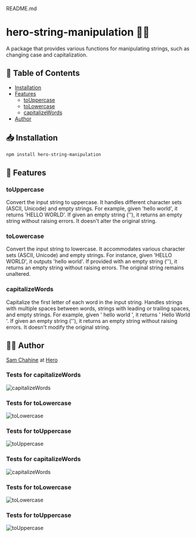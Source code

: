 README.md

# hero-string-manipulation 🦸‍♂️

A package that provides various functions for manipulating strings, such as changing case and capitalization.

## 📜 Table of Contents

- [Installation](#installation)
- [Features](#features)
  - [toUppercase](#touppercase)
  - [toLowercase](#tolowercase)
  - [capitalizeWords](#capitalizewords)
- [Author](#author)

## 📥 Installation

```bash
npm install hero-string-manipulation
```

## 🌟 Features

### toUppercase

Convert the input string to uppercase. It handles different character sets (ASCII, Unicode) and empty strings. For example, given 'hello world', it returns 'HELLO WORLD'. If given an empty string (''), it returns an empty string without raising errors. It doesn't alter the original string.

### toLowercase

Convert the input string to lowercase. It accommodates various character sets (ASCII, Unicode) and empty strings. For instance, given 'HELLO WORLD', it outputs 'hello world'. If provided with an empty string (''), it returns an empty string without raising errors. The original string remains unaltered.

### capitalizeWords

Capitalize the first letter of each word in the input string. Handles strings with multiple spaces between words, strings with leading or trailing spaces, and empty strings. For example, given '  hello   world  ', it returns '  Hello   World  '. If given an empty string (''), it returns an empty string without raising errors. It doesn't modify the original string.

## 👨‍💻 Author

[Sam Chahine](https://github.com/kingmeers) at [Hero](https://hero.page/)


### Tests for capitalizeWords

![capitalizeWords](https://img.shields.io/badge/capitalizeWords()-3%20passed%2C%200%20failed.-13b285)

### Tests for toLowercase

![toLowercase](https://img.shields.io/badge/toLowercase()-4%20passed%2C%200%20failed.-13b285)

### Tests for toUppercase

![toUppercase](https://img.shields.io/badge/toUppercase()-4%20passed%2C%200%20failed.-13b285)

### Tests for capitalizeWords

![capitalizeWords](https://img.shields.io/badge/capitalizeWords()-3%20passed%2C%200%20failed.-13b285)

### Tests for toLowercase

![toLowercase](https://img.shields.io/badge/toLowercase()-4%20passed%2C%200%20failed.-13b285)

### Tests for toUppercase

![toUppercase](https://img.shields.io/badge/toUppercase()-4%20passed%2C%200%20failed.-13b285)